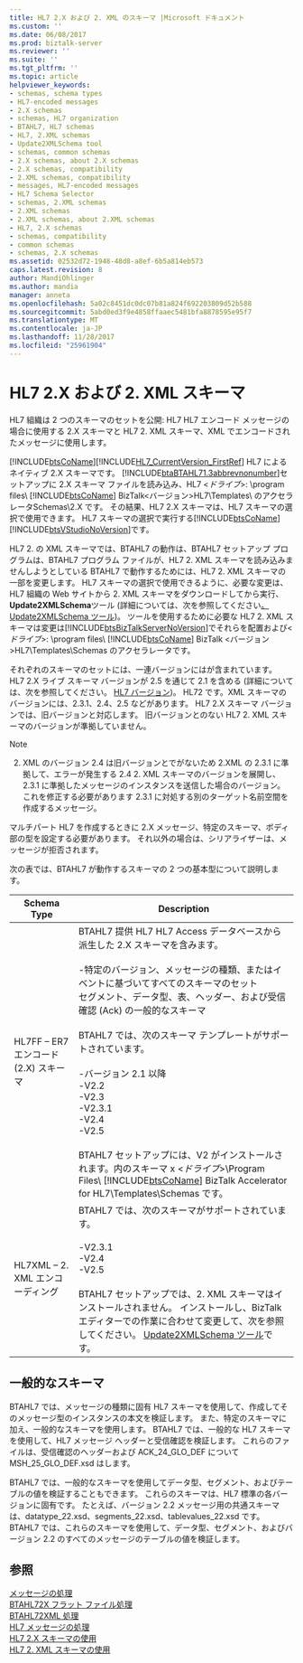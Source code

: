 ```yaml
---
title: HL7 2.X および 2. XML のスキーマ |Microsoft ドキュメント
ms.custom: ''
ms.date: 06/08/2017
ms.prod: biztalk-server
ms.reviewer: ''
ms.suite: ''
ms.tgt_pltfrm: ''
ms.topic: article
helpviewer_keywords:
- schemas, schema types
- HL7-encoded messages
- 2.X schemas
- schemas, HL7 organization
- BTAHL7, HL7 schemas
- HL7, 2.XML schemas
- Update2XMLSchema tool
- schemas, common schemas
- 2.X schemas, about 2.X schemas
- 2.X schemas, compatibility
- 2.XML schemas, compatibility
- messages, HL7-encoded messages
- HL7 Schema Selector
- schemas, 2.XML schemas
- 2.XML schemas
- 2.XML schemas, about 2.XML schemas
- HL7, 2.X schemas
- schemas, compatibility
- common schemas
- schemas, 2.X schemas
ms.assetid: 02532d72-1948-48d8-a8ef-6b5a814eb573
caps.latest.revision: 8
author: MandiOhlinger
ms.author: mandia
manager: anneta
ms.openlocfilehash: 5a02c8451dc0dc07b81a824f692203809d52b588
ms.sourcegitcommit: 5abd0ed3f9e4858ffaaec5481bfa8878595e95f7
ms.translationtype: MT
ms.contentlocale: ja-JP
ms.lasthandoff: 11/28/2017
ms.locfileid: "25961904"
---
```

# <a name="hl7-2x-and-2xml-schemas"></a>HL7 2.X および 2. XML スキーマ
HL7 組織は 2 つのスキーマのセットを公開: HL7 HL7 エンコード メッセージの場合に使用する 2.X スキーマと HL7 2. XML スキーマ、XML でエンコードされたメッセージに使用します。  
  
 [!INCLUDE[btsCoName](../../includes/btsconame-md.md)][!INCLUDE[HL7_CurrentVersion_FirstRef](../../includes/hl7-currentversion-firstref-md.md)] HL7 によるネイティブ 2.X スキーマです。 [!INCLUDE[btaBTAHL71.3abbrevnonumber](../../includes/btabtahl71-3abbrevnonumber-md.md)]セットアップに 2.X スキーマ ファイルを読み込み、HL7 \<*ドライブ*\>: \program files\\ [!INCLUDE[btsCoName](../../includes/btsconame-md.md)] BizTalk\<バージョン\>HL7\Templates\ のアクセラレータSchemas\2.X です。 その結果、HL7 2.X スキーマは、HL7 スキーマの選択で使用できます。 HL7 スキーマの選択で実行する[!INCLUDE[btsCoName](../../includes/btsconame-md.md)][!INCLUDE[btsVStudioNoVersion](../../includes/btsvstudionoversion-md.md)]です。  
  
 HL7 2. の XML スキーマでは、BTAHL7 の動作は、BTAHL7 セットアップ プログラムは、BTAHL7 プログラム ファイルが、HL7 2. XML スキーマを読み込みませんしようとしている BTAHL7 で動作するためには、HL7 2. XML スキーマの一部を変更します。 HL7 スキーマの選択で使用できるように、必要な変更は、HL7 組織の Web サイトから 2. XML スキーマをダウンロードしてから実行、 **Update2XMLSchema**ツール (詳細については、次を参照してください[。Update2XMLSchema ツール](../../adapters-and-accelerators/accelerator-hl7/update2xmlschema-tool.md))。 ツールを使用するために必要な HL7 2. XML スキーマは変更は[!INCLUDE[btsBizTalkServerNoVersion](../../includes/btsbiztalkservernoversion-md.md)]でそれらを配置および\<*ドライブ*\>: \program files\\ [!INCLUDE[btsCoName](../../includes/btsconame-md.md)] BizTalk \<バージョン\>HL7\Templates\Schemas のアクセラレータです。  
  
 それぞれのスキーマのセットには、一連バージョンにはが含まれています。 HL7 2.X ライブ スキーマ バージョンが 2.5 を通じて 2.1 を含める (詳細については、次を参照してください。 [HL7 バージョン](../../adapters-and-accelerators/accelerator-hl7/hl7-versions.md))。 HL72 です。XML スキーマのバージョンには、2.3.1、2.4、2.5 などがあります。 HL7 2.X スキーマ バージョンでは、旧バージョンと対応します。 旧バージョンとのない HL7 2. XML スキーマのバージョンが準拠していません。  
  
> [!NOTE]
>  2. XML のバージョン 2.4 は旧バージョンとでがないため 2.XML の 2.3.1 に準拠して、エラーが発生する 2.4 2. XML スキーマのバージョンを展開し、2.3.1 に準拠したメッセージのインスタンスを送信した場合のバージョン。 これを修正する必要があります 2.3.1 に対処する別のターゲット名前空間を作成するメッセージ。  
  
 マルチパート HL7 を作成するときに 2.X メッセージ、特定のスキーマ、ボディ部の型を設定する必要があります。 それ以外の場合は、シリアライザーは、メッセージが拒否されます。  
  
 次の表では、BTAHL7 が動作するスキーマの 2 つの基本型について説明します。  
  
|Schema Type|Description|  
|-----------------|-----------------|  
|HL7FF – ER7 エンコード (2.X) スキーマ|BTAHL7 提供 HL7 HL7 Access データベースから派生した 2.X スキーマを含みます。<br /><br /> -特定のバージョン、メッセージの種類、またはイベントに基づいてすべてのスキーマのセット<br />セグメント、データ型、表、ヘッダー、および受信確認 (Ack) の一般的なスキーマ<br /><br /> BTAHL7 では、次のスキーマ テンプレートがサポートされています。<br /><br /> -バージョン 2.1 以降<br />-V2.2<br />-V2.3<br />-V2.3.1<br />-V2.4<br />-V2.5<br /><br /> BTAHL7 セットアップには、V2 がインストールされます。内のスキーマ x \<*ドライブ*\>\Program Files\\ [!INCLUDE[btsCoName](../../includes/btsconame-md.md)] BizTalk Accelerator for HL7\Templates\Schemas です。|  
|HL7XML – 2. XML エンコーディング|BTAHL7 では、次のスキーマがサポートされています。<br /><br /> -V2.3.1<br />-V2.4<br />-V2.5<br /><br /> BTAHL7 セットアップでは、2. XML スキーマはインストールされません。 インストールし、BizTalk エディターでの作業に合わせて変更して、次を参照してください。 [Update2XMLSchema ツール](../../adapters-and-accelerators/accelerator-hl7/update2xmlschema-tool.md)です。|  
  
## <a name="common-schemas"></a>一般的なスキーマ  
 BTAHL7 では、メッセージの種類に固有 HL7 スキーマを使用して、作成してそのメッセージ型のインスタンスの本文を検証します。 また、特定のスキーマに加え、一般的なスキーマを使用します。 BTAHL7 では、一般的な HL7 スキーマを使用して、HL7 メッセージ ヘッダーと受信確認を検証します。 これらのファイルは、受信確認のヘッダーおよび ACK_24_GLO_DEF について MSH_25_GLO_DEF.xsd はします。  
  
 BTAHL7 では、一般的なスキーマを使用してデータ型、セグメント、およびテーブルの値を検証することもできます。 これらのスキーマは、HL7 標準の各バージョンに固有です。 たとえば、バージョン 2.2 メッセージ用の共通スキーマは、datatype_22.xsd、segments_22.xsd、tablevalues_22.xsd です。 BTAHL7 では、これらのスキーマを使用して、データ型、セグメント、およびバージョン 2.2 のすべてのメッセージのテーブルの値を検証します。  
  
## <a name="see-also"></a>参照  
 [メッセージの処理](../../adapters-and-accelerators/accelerator-hl7/message-processing.md)   
 [BTAHL72X フラット ファイル処理](../../adapters-and-accelerators/accelerator-hl7/btahl72x-flat-file-processing.md)   
 [BTAHL72XML 処理](../../adapters-and-accelerators/accelerator-hl7/btahl72xml-processing.md)   
 [HL7 メッセージの処理](../../adapters-and-accelerators/accelerator-hl7/processing-hl7-messages.md)   
 [HL7 2.X スキーマの使用](../../adapters-and-accelerators/accelerator-hl7/using-hl7-2-x-schemas.md)   
 [HL7 2. XML スキーマの使用](../../adapters-and-accelerators/accelerator-hl7/using-hl7-2-xml-schemas.md)